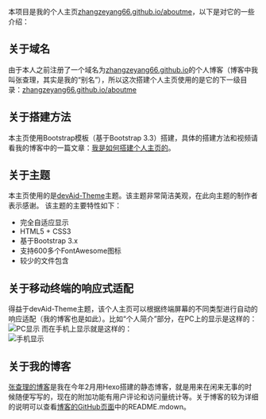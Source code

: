本项目是我的个人主页[zhangzeyang66.github.io/aboutme](http://zhangzeyang66.github.io/aboutme)，以下是对它的一些介绍：
## 关于域名
由于本人之前注册了一个域名为[zhangzeyang66.github.io](http://zhangzeyang66.github.io/)的个人博客（博客中我叫张查理，其实是我的“别名”），所以这次搭建个人主页使用的是它的下一级目录：[zhangzeyang66.github.io/aboutme](http://zhangzeyang66.github.io/aboutme)
## 关于搭建方法
本主页使用Bootstrap模板（基于Bootstrap 3.3）搭建，具体的搭建方法和视频请看我的博客中的一篇文章：[我是如何搭建个人主页的](http://zhangzeyang66.github.io/2016/07/05/%E6%88%91%E6%98%AF%E5%A6%82%E4%BD%95%E6%90%AD%E5%BB%BA%E4%B8%AA%E4%BA%BA%E4%B8%BB%E9%A1%B5%E7%9A%84/)。
## 关于主题
本主页使用的是[devAid-Theme](https://github.com/xriley/devAid-Theme)主题。该主题非常简洁美观，在此向主题的制作者表示感谢。
该主题的主要特性如下：

* 完全自适应显示  
* HTML5 + CSS3  
* 基于Bootstrap 3.x  
* 支持600多个FontAwesome图标  
* 较少的文件包含  

## 关于移动终端的响应式适配
得益于devAid-Theme主题，该个人主页可以根据终端屏幕的不同类型进行自动的响应适配（我的博客也是如此）。比如“个人简介”部分，在PC上的显示是这样的：
![PC显示](http://7xr9by.com1.z0.glb.clouddn.com/Web1.png)
而在手机上显示就是这样的：  
![手机显示](http://7xr9by.com1.z0.glb.clouddn.com/Web2.png?imageView/2/w/500) 

## 关于我的博客
[张查理的博客](http://zhangzeyang66.github.io/)是我在今年2月用Hexo搭建的静态博客，就是用来在闲来无事的时候随便写写的，现在的附加功能有用户评论和访问量统计等。关于博客的较为详细的说明可以查看[博客的GitHub页面](https://github.com/zhangzeyang66/zhangzeyang66.github.io)中的README.mdown。